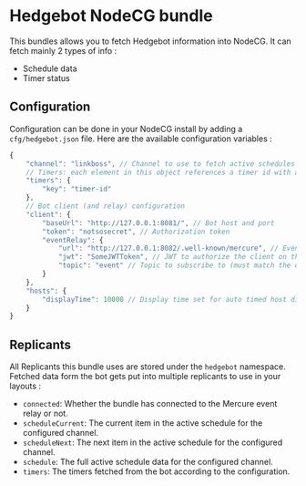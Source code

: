 # Hedgebot NodeCG bundle

This bundles allows you to fetch Hedgebot information into NodeCG. It can fetch mainly 2 types of info :

- Schedule data
- Timer status

## Configuration

Configuration can be done in your NodeCG install by adding a `cfg/hedgebot.json` file. Here are the available
configuration variables :

```js
{
    "channel": "linkboss", // Channel to use to fetch active schedules from
    // Timers: each element in this object references a timer id with a specified key (not )
    "timers": {
        "key": "timer-id"
    },
    // Bot client (and relay) configuration
    "client": {
        "baseUrl": "http://127.0.0.1:8081/", // Bot host and port
        "token": "notsosecret", // Authorization token
        "eventRelay": {
            "url": "http://127.0.0.1:8082/.well-known/mercure", // Event relay base URL
            "jwt": "SomeJWTToken", // JWT to authorize the client on the relay
            "topic": "event" // Topic to subscribe to (must match the one set on the bot)
        }
    },
    "hosts": {
        "displayTime": 10000 // Display time set for auto timed host display 
    }
}
```

## Replicants

All Replicants this bundle uses are stored under the `hedgebot` namespace.
Fetched data form the bot gets put into multiple replicants to use in your layouts :

- `connected`: Whether the bundle has connected to the Mercure event relay or not.
- `scheduleCurrent`: The current item in the active schedule for the configured channel.
- `scheduleNext`: The next item in the active schedule for the configured channel.
- `schedule`: The full active schedule data for the configured channel.
- `timers`: The timers fetched from the bot according to the configuration.
